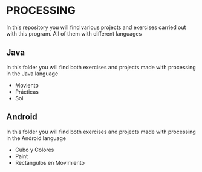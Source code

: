 # PROCESSING
In this repository you will find various projects and exercises carried out with this program. All of them with different languages

## Java
In this folder you will find both exercises and projects made with processing in the Java language

- Moviento
- Prácticas
- Sol

## Android
In this folder you will find both exercises and projects made with processing in the Android language

- Cubo y Colores
- Paint
- Rectángulos en Movimiento
